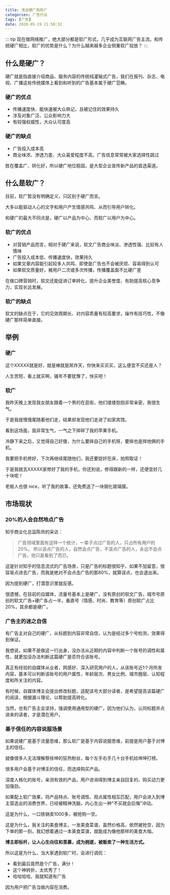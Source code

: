 ```yaml
---
title: 浅谈硬广和软广
categories: 广告行业
tags: [广告]
date: 2020-05-19 21:50:32
---
```


::: tip
现在做网络推广，绝大部分都是软广形式，几乎成为互联网广告主流。和传统硬广相比，软广的优势是什么？为什么越来越多企业侧重软广投放？
:::

<!-- more -->

## 什么是硬广？

硬广就是指直接介绍商品、服务内容的传统纯灌输式广告，我们在报刊、杂志、电视、广播这些传统媒体上看到和听到的广告基本属于硬广范畴。

### 硬广的优点

- 传播速度快、能快速被大众熟记，且被记住的效果持久
- 涉及对象广泛、公众影响力大
- 有较强权威性，大众认可度高

### 硬广的缺点

- 广告投入成本高
- 商业味浓、渗透力差、大众喜爱程度不高，广告信息常常被大家选择性跳过

胜在覆盖广、转化好，所以硬广地位稳固，是大型企业宣传新产品的首选渠道。

## 什么是软广？

目前，软广暂没有明确定义，只区别于硬广而言。

大多以能驱动人心的文字和用户产生情感共鸣、从而引导用户转化。

和硬广的最大不同点是，硬广以产品为中心、而软广以用户为中心。

### 软广的优点

- 对营销产品而言，相对于硬广来说，软文广告商业味淡、渗透性强、比较有人情味
- 广告投入成本低、传播速度快，效果持久
- 如果文章内容能引起较多人共鸣、即使是广告也不会被厌烦、容易得到认可
- 如果软文质量好，被用户二次或多次传播，传播覆盖面不比硬广差

在做口碑营销时，软文还能促进订单转化、提升企业美誉度、有助提高核心竞争力，实现长远发展。

### 软广的缺点

软文的缺点在于，它的见效周期长、对内容质量有较高要求，操作有技巧性，不像硬广那样简单直接。

## 举例

### 硬广

这个XXXXX就是好，就是棒就是屌炸天，你快来买买买，这么便宜不买还是人？

人生苦短，看上就买啊，骚年不要犹豫了，快买吧！

### 软广

我昨天晚上发现我女朋友跟着一个男的在逛街，他们搂搂抱抱非常亲密，我很生气。

于是我就慢慢尾随着他们走，结果却发现他们走进了如家宾馆。

看到这场面，我非常生气，一气之下摔碎了我的苹果手机。

冷静下来之后，又觉得自己好傻，为什么要摔自己的手机呀，要摔也是摔他俩的手机。

我要把手机修好，下次再继续尾随他们，我还要捉奸在床，拍照取证！

于是我就去XXXXX家修好了我的手机，你还别说，修得跟新的一样，还便宜好几十块呢！

老板人也很 nice，听了我的故事，还免费送了一块钢化玻璃膜。

## 市场现状

### 20%的人会自然地点广告

知乎商业化总监陈欣的采访：

> 广告领域里面有这样一个统计，一辈子点过广告的人，只占所有用户的20%。
> 所以该点广告的人，自然会点广告，不该点广告的人，永远不会点广告，他只是看到了而已。

这是针对知乎的信息流式的广告场景，只是广告的标题很知乎，如果不加留意，很容易点进去广告，而我是绝对不会点击广告的那80%，就算误点，也会退出来。

因为提到硬广，打潜意识里就反感。

很遗憾，在目前的自媒体，流量号基本上是硬广，没有原创的软文广告，城市号原创的软文广告+硬广各占一半，垂直号（情感、时尚、教育等）原创软广占比20%，其余都是硬广。

### 广告主的迷之自信

有广告主对自己的硬广，从标题到内容非常自信，认为是经过多个号检测，效果得到保证。

我想说，如果不是做这一行出身，没办法从近期的内容中判断一个账号的调性和属性，就更加没办法判断这篇硬广是否符合该账号。

真正有经验的自媒体从业者，网感好、深入研究用户的人，从该账号近1个月所发内容，基本可以判断该账号的用户属性，年龄层次、男女比例、城市圈层、认知程度和所关注的内容。

有时候，自媒体博主会提出修改标题，适配该号大部分读者，是希望提高该篇硬广的阅读，根据漏斗理论，以帮助提高转化。

当然，也有广告主会坚持，强调使用通用型的硬广，因为他们认为，认同标题并点进来的读者，才是潜在用户。

### 基于信任的内容说服场景

如果说硬广是基于流量思维，那么软广是基于内容说服思维，前提是用户基于对博主的信任。

就像很多人无法理解蔡徐坤的狂热粉丝，每个左手右手几十台手机给坤坤打榜。

很多用户会基于对博主的信任，而选择购买产品。

深度人格化的账号，亲测有效的产品，用户咨询得到博主亲自回复的，购买动力更加强劲。

如果配上软广效果，将产品特点、账号调性、观点属性相互匹配，用户会进入到博主营造出的消费世界，已经被精神洗脑，内心生出一种“不买就会后悔”冲动。

这是为什么，一口铁锅卖1000多，被抢购一空。

这是为什么，我关注的美食博主，一发美食菜谱，虽然价格高，依然被抢空，因为下单的那一刻，我幻想着通过一本美食菜谱，就能成为像他那样的美食大咖。

**博主即标杆，让人心生向往和羡慕，成为拥趸，被贩卖了一种生活方式。**

所以这是为什么，当大家遇到软广时，会进行调侃：

- 看到最后竟然是个广告，满分！
- 这个神转折，太优秀了！
- 哈哈哈哈，我就知道有广告

因为用户把广告当做内容在消费。
